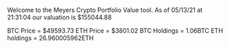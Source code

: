 Welcome to the Meyers Crypto Portfolio Value tool. 
As of 05/13/21 at 21:31:04 our valuation is $155044.88 

BTC Price = $49593.73
 ETH Price = $3801.02
BTC Holdings = 1.06BTC
 ETH holdings = 26.960005962ETH 
